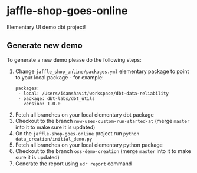 # jaffle-shop-goes-online

Elementary UI demo dbt project!

## Generate new demo

To generate a new demo please do the following steps:

1. Change `jaffle_shop_online/packages.yml` elementary package to point to your local package - for example:
   ```
   packages:
    - local: /Users/idanshavit/workspace/dbt-data-reliability
    - package: dbt-labs/dbt_utils
      version: 1.0.0
   ```
2. Fetch all branches on your local elementary dbt package
3. Checkout to the branch `now-uses-custom-run-started-at` (merge `master` into it to make sure it is updated)
4. On the `jaffle-shop-goes-online` project run `python data_creation/initial_demo.py`
5. Fetch all branches on your local elementary python package
6. Checkout to the branch `oss-demo-creation` (merge `master` into it to make sure it is updated)
7. Generate the report using `edr report` command   
